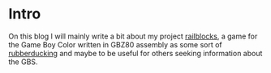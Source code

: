 # Intro
On this blog I will mainly write a bit about my project [railblocks](https://github.com/dennistreysa/railblocks), a game for the Game Boy Color written in GBZ80 assembly as some sort of [rubberducking](https://en.wikipedia.org/wiki/Rubber_duck_debugging) and maybe to be useful for others seeking information about the GBS.
